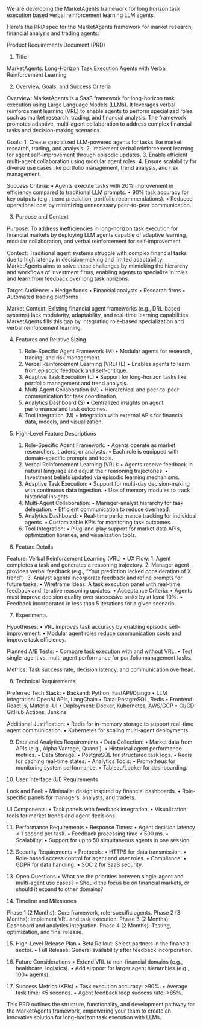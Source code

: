 We are developing the MarketAgents framework for long horizon task execution based verbal reinforcement learning LLM agents.

Here's the PRD spec for the MarketAgents framework for market research, financial analysis and trading agents:

Product Requirements Document (PRD)

1. Title

MarketAgents: Long-Horizon Task Execution Agents with Verbal Reinforcement Learning

2. Overview, Goals, and Success Criteria

Overview:
MarketAgents is a SaaS framework for long-horizon task execution using Large Language Models (LLMs). It leverages verbal reinforcement learning (VRL) to enable agents to perform specialized roles such as market research, trading, and financial analysis. The framework promotes adaptive, multi-agent collaboration to address complex financial tasks and decision-making scenarios.

Goals:
	1.	Create specialized LLM-powered agents for tasks like market research, trading, and analysis.
	2.	Implement verbal reinforcement learning for agent self-improvement through episodic updates.
	3.	Enable efficient multi-agent collaboration using modular agent roles.
	4.	Ensure scalability for diverse use cases like portfolio management, trend analysis, and risk management.

Success Criteria:
	•	Agents execute tasks with 20% improvement in efficiency compared to traditional LLM prompts.
	•	90% task accuracy for key outputs (e.g., trend prediction, portfolio recommendations).
	•	Reduced operational cost by minimizing unnecessary peer-to-peer communication.

3. Purpose and Context

Purpose:
To address inefficiencies in long-horizon task execution for financial markets by deploying LLM agents capable of adaptive learning, modular collaboration, and verbal reinforcement for self-improvement.

Context:
Traditional agent systems struggle with complex financial tasks due to high latency in decision-making and limited adaptability. MarketAgents aims to solve these challenges by mimicking the hierarchy and workflows of investment firms, enabling agents to specialize in roles and learn from feedback over long task horizons.

Target Audience:
	•	Hedge funds
	•	Financial analysts
	•	Research firms
	•	Automated trading platforms

Market Context:
Existing financial agent frameworks (e.g., DRL-based systems) lack modularity, adaptability, and real-time learning capabilities. MarketAgents fills this gap by integrating role-based specialization and verbal reinforcement learning.

4. Features and Relative Sizing
	1.	Role-Specific Agent Framework (M)
	•	Modular agents for research, trading, and risk management.
	2.	Verbal Reinforcement Learning (VRL) (L)
	•	Enables agents to learn from episodic feedback and self-critique.
	3.	Adaptive Task Execution (L)
	•	Support for long-horizon tasks like portfolio management and trend analysis.
	4.	Multi-Agent Collaboration (M)
	•	Hierarchical and peer-to-peer communication for task coordination.
	5.	Analytics Dashboard (S)
	•	Centralized insights on agent performance and task outcomes.
	6.	Tool Integration (M)
	•	Integration with external APIs for financial data, models, and visualization.

5. High-Level Feature Descriptions
	1.	Role-Specific Agent Framework:
	•	Agents operate as market researchers, traders, or analysts.
	•	Each role is equipped with domain-specific prompts and tools.
	2.	Verbal Reinforcement Learning (VRL):
	•	Agents receive feedback in natural language and adjust their reasoning trajectories.
	•	Investment beliefs updated via episodic learning mechanisms.
	3.	Adaptive Task Execution:
	•	Support for multi-day decision-making with continuous data ingestion.
	•	Use of memory modules to track historical insights.
	4.	Multi-Agent Collaboration:
	•	Manager-analyst hierarchy for task delegation.
	•	Efficient communication to reduce overhead.
	5.	Analytics Dashboard:
	•	Real-time performance tracking for individual agents.
	•	Customizable KPIs for monitoring task outcomes.
	6.	Tool Integration:
	•	Plug-and-play support for market data APIs, optimization libraries, and visualization tools.

6. Feature Details

Feature: Verbal Reinforcement Learning (VRL)
	•	UX Flow:
	1.	Agent completes a task and generates a reasoning trajectory.
	2.	Manager agent provides verbal feedback (e.g., “Your prediction lacked consideration of X trend”).
	3.	Analyst agents incorporate feedback and refine prompts for future tasks.
	•	Wireframe Ideas:
A task execution panel with real-time feedback and iterative reasoning updates.
	•	Acceptance Criteria:
	•	Agents must improve decision quality over successive tasks by at least 10%.
	•	Feedback incorporated in less than 5 iterations for a given scenario.

7. Experiments

Hypotheses:
	•	VRL improves task accuracy by enabling episodic self-improvement.
	•	Modular agent roles reduce communication costs and improve task efficiency.

Planned A/B Tests:
	•	Compare task execution with and without VRL.
	•	Test single-agent vs. multi-agent performance for portfolio management tasks.

Metrics:
Task success rate, decision latency, and communication overhead.

8. Technical Requirements

Preferred Tech Stack:
	•	Backend: Python, FastAPI/Django
	•	LLM Integration: OpenAI APIs, LangChain
	•	Data: PostgreSQL, Redis
	•	Frontend: React.js, Material-UI
	•	Deployment: Docker, Kubernetes, AWS/GCP
	•	CI/CD: GitHub Actions, Jenkins

Additional Justification:
	•	Redis for in-memory storage to support real-time agent communication.
	•	Kubernetes for scaling multi-agent deployments.

9. Data and Analytics Requirements
	•	Data Collection:
	•	Market data from APIs (e.g., Alpha Vantage, Quandl).
	•	Historical agent performance metrics.
	•	Data Storage:
	•	PostgreSQL for structured task logs.
	•	Redis for caching real-time states.
	•	Analytics Tools:
	•	Prometheus for monitoring system performance.
	•	Tableau/Looker for dashboarding.

10. User Interface (UI) Requirements

Look and Feel:
	•	Minimalist design inspired by financial dashboards.
	•	Role-specific panels for managers, analysts, and traders.

UI Components:
	•	Task panels with feedback integration.
	•	Visualization tools for market trends and agent decisions.

11. Performance Requirements
	•	Response Times:
	•	Agent decision latency < 1 second per task.
	•	Feedback processing time < 500 ms.
	•	Scalability:
	•	Support for up to 50 simultaneous agents in one session.

12. Security Requirements
	•	Protocols:
	•	HTTPS for data transmission.
	•	Role-based access control for agent and user roles.
	•	Compliance:
	•	GDPR for data handling.
	•	SOC 2 for SaaS security.

13. Open Questions
	•	What are the priorities between single-agent and multi-agent use cases?
	•	Should the focus be on financial markets, or should it expand to other domains?

14. Timeline and Milestones

Phase 1 (2 Months): Core framework, role-specific agents.
Phase 2 (3 Months): Implement VRL and task execution.
Phase 3 (2 Months): Dashboard and analytics integration.
Phase 4 (2 Months): Testing, optimization, and final release.

15. High-Level Release Plan
	•	Beta Rollout: Select partners in the financial sector.
	•	Full Release: General availability after feedback incorporation.

16. Future Considerations
	•	Extend VRL to non-financial domains (e.g., healthcare, logistics).
	•	Add support for larger agent hierarchies (e.g., 100+ agents).

17. Success Metrics (KPIs)
	•	Task execution accuracy: >90%.
	•	Average task time: <5 seconds.
	•	Agent feedback loop success rate: >85%.

This PRD outlines the structure, functionality, and development pathway for the MarketAgents framework, empowering your team to create an innovative solution for long-horizon task execution with LLMs.